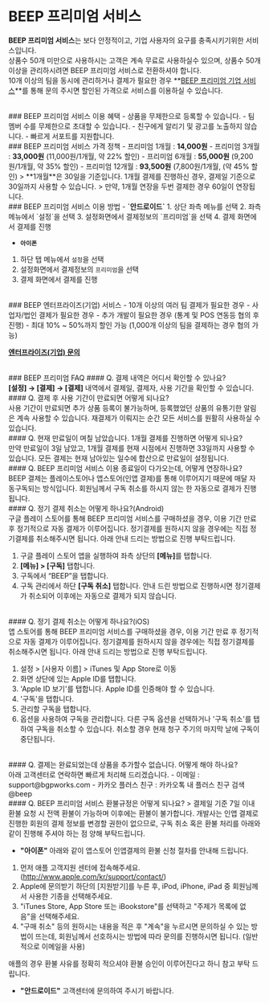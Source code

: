 # BEEP 프리미엄 서비스

**BEEP 프리미엄 서비스**는 보다 안정적이고, 기업 사용자의 요구를 충족시키기위한 서비스입니다.<br/>
상품수 50개 미만으로 사용하시는 고객은 계속 무료로 사용하실수 있으며, 상품수 50개 이상을 관리하시려면 BEEP 프리미엄 서비스로 전환하셔야 합니다.<br/>
10개 이상의 팀을 동시에 관리하거나 결제가 필요한 경우 **[BEEP 프리미엄 기업 서비스](https://docs.google.com/forms/d/1DOHecO-1xbndQIck90HuNhBJoJuh9Ez0pALEgWLZU7Q)**를 통해 문의 주시면 할인된 가격으로 서비스를 이용하실 수 있습니다.

<br/>
### BEEP 프리미엄 서비스 이용 혜택
 - 상품을 무제한으로 등록할 수 있습니다.
 - 팀 멤버 수를 무제한으로 초대할 수 있습니다.
 - 친구에게 알리기 및 광고를 노출하지 않습니다.
 - 빠르게 서포트를 지원합니다.

<br/>
### BEEP 프리미엄 서비스 가격 정책
 -  프리미엄 1개월 : <b>14,000원</b>
 -  프리미엄 3개월 : <b>33,000원</b> (11,000원/1개월, 약 22% 할인)
 -  프리미엄 6개월 : <b>55,000원</b> (9,200원/1개월, 약 35% 할인)
 -  프리미엄 12개월 : <b>93,500원</b> (7,800원/1개월, (약 45% 할인)
 > **1개월**은 30일을 기준입니다. 1개월 결제를 진행하신 경우, 결제일 기준으로 30일까지 사용할 수 있습니다.
 > 만약, 1개월 연장을 두번 결제한 경우 60일이 연장됩니다.

<br/>
### BEEP 프리미엄 서비스 이용 방법
 - <b>`안드로이드`</b>
  1. 상단 좌측 메뉴를 선택
  2. 좌측 메뉴에서 `설정`을 선택
  3. 설정화면에서 결제정보의 `프리미엄`을 선택
  4. 결제 화면에서 결제를 진행

 - <b>`아이폰`</b>
  1. 하단 탭 메뉴에서 `설정`을 선택
  2. 설정화면에서 결제정보의 `프리미엄`을 선택
  3. 결제 화면에서 결제를 진행

<br/>
### BEEP 엔터프라이즈(기업) 서비스
 - 10개 이상의 여러 팀 결제가 필요한 경우
 - 사업자/법인 결제가 필요한 경우
 - 추가 개발이 필요한 경우 (통계 및 POS 연동등 협의 후 진행)
 - 최대 10% ~ 50%까지 할인 가능 (1,000개 이상의 팀을 결제하는 경우 협의 가능)

 **[엔터프라이즈(기업) 문의](https://docs.google.com/forms/d/1DOHecO-1xbndQIck90HuNhBJoJuh9Ez0pALEgWLZU7Q)**

<br/>
### BEEP 프리미엄 FAQ
#### Q. 결제 내역은 어디서 확인할 수 있나요?<br/>
<b>[설정] → [결제] → [결제]</b> 내역에서 결제일, 결제자, 사용 기간을 확인할 수 있습니다.

<br/>
#### Q. 결제 후 사용 기간이 만료되면 어떻게 되나요?<br/>
사용 기간이 만료되면 추가 상품 등록이 불가능하며, 등록했었던 상품의 유통기한 알림은 계속 사용할 수 있습니다. 재결제가 이뤄지는 순간 모든 서비스를 원활히 사용하실 수 있습니다.

<br/>
#### Q. 현재 만료일이 며칠 남았습니다. 1개월 결제를 진행하면 어떻게 되나요?<br/>
만약 만료일이 3일 남았고, 1개월 결제를 현재 시점에서 진행하면 33일까지 사용할 수 있습니다. 모든 결제는 현재 남아있는 일수에 합산으로 만료일이 설정됩니다.

<br/>
#### Q. BEEP 프리미엄 서비스 이용 종료일이 다가오는데, 어떻게 연장하나요?<br/>
BEEP 결제는 플레이스토어나 앱스토어(인앱 결제)를 통해 이루어지기 때문에 매달 자동구독되는 방식입니다. 회원님께서 구독 취소를 하시지 않는 한 자동으로 결제가 진행됩니다.

<br/>
#### Q. 정기 결제 취소는 어떻게 하나요?(Android)<br/>
구글 플레이 스토어를 통해 BEEP 프리미엄 서비스를 구매하셨을 경우, 이용 기간 만료 후 정기적으로 자동 결제가 이루어집니다. 정기결제를 원하시지 않을 경우에는 직접 정기결제를 취소해주시면 됩니다. 아래 안내 드리는 방법으로 진행 부탁드립니다.</br>

 1) 구글 플레이 스토어 앱을 실행하여 좌측 상단의 <b>[메뉴]</b>를 탭합니다.
 2) <b>[메뉴] > [구독]</b> 탭합니다.
 3) 구독에서 “BEEP”을 탭합니다.
 4) 구독 관리에서 하단 <b>[구독 취소]</b> 탭합니다.
안내 드린 방법으로 진행하시면 정기결제가 취소되어 이후에는 자동으로 결제가 되지 않습니다.

<br/>
#### Q. 정기 결제 취소는 어떻게 하나요?(iOS)<br/>
앱 스토어를 통해 BEEP 프리미엄 서비스를 구매하셨을 경우, 이용 기간 만료 후 정기적으로 자동 결제가 이루어집니다. 정기결제를 원하시지 않을 경우에는 직접 정기결제를 취소해주시면 됩니다. 아래 안내 드리는 방법으로 진행 부탁드립니다.

1) 설정 > [사용자 이름] > iTunes 및 App Store로 이동
2) 화면 상단에 있는 Apple ID를 탭합니다.
3) 'Apple ID 보기'를 탭합니다. Apple ID를 인증해야 할 수 있습니다.
4) '구독'을 탭합니다.
5) 관리할 구독을 탭합니다.
6) 옵션을 사용하여 구독을 관리합니다. 다른 구독 옵션을 선택하거나 '구독 취소'를 탭하여 구독을 취소할 수 있습니다. 취소할 경우 현재 청구 주기의 마지막 날에 구독이 중단됩니다.

<br/>
#### Q. 결제는 완료되었는데 상품을 추가할수 없습니다. 어떻게 해야 하나요?<br/>
아래 고객센터로 연락하면 빠르게 처리해 드리겠습니다.
 - 이메일 : support@bgpworks.com
 - 카카오 플러스 친구 : 카카오톡 내 플러스 친구 검색 @beep
 
<br/>
#### Q. BEEP 프리미엄 서비스 환불규정은 어떻게 되나요?
> 결제일 기준 7일 이내 환불 요청 시 전액 환불이 가능하며 이후에는 환불이 불가합니다. 개발사는 인앱 결제로 진행한 회원의 결제 정보를 변경할 권한이 없으므로, 구독 취소 혹은 환불 처리를 아래와 같이 진행해 주셔야 하는 점 양해 부탁드립니다.

 - <b>"아이폰"</b> 
 아래와 같이 앱스토어 인앱결제의 환불 신청 절차를 안내해 드립니다.
1) 먼저 애플 고객지원 센터에 접속해주세요. (http://www.apple.com/kr/support/contact/)
2) Apple에 문의받기 하단의 [지원받기]를 누른 후, iPod, iPhone, iPad 중 회원님께서 사용한 기종을 선택해주세요.
3) "iTunes Store, App Store 또는 iBookstore"를 선택하고 "주제가 목록에 없음"을 선택해주세요.
4) "구매 취소" 등의 원하시는 내용을 적은 후 "계속"을 누르시면 문의하실 수 있는 방법이 뜨는데, 회원님께서 선호하시는 방법에 따라 문의를 진행하시면 됩니다. (일반적으로 이메일을 사용)

애플의 경우 환불 사유를 정확히 적으셔야 환불 승인이 이루어진다고 하니 참고 부탁 드립니다.
 
 - <b>"안드로이드"</b>
 고객센터에 문의하여 주시기 바랍니다.






